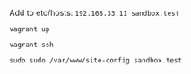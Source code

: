 Add to etc/hosts:
`192.168.33.11 sandbox.test`

`vagrant up`

`vagrant ssh`

`sudo sudo /var/www/site-config sandbox.test`
